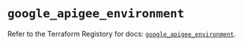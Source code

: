 # `google_apigee_environment`

Refer to the Terraform Registory for docs: [`google_apigee_environment`](https://registry.terraform.io/providers/hashicorp/google/5.21.0/docs/resources/apigee_environment).
